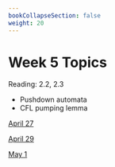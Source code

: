 ```yaml
---
bookCollapseSection: false
weight: 20
---
```


# Week 5 Topics
Reading: 2.2, 2.3
- Pushdown automata
- CFL pumping lemma

[April 27](https://drive.google.com/open?id=1aQ6YmcZO9ShRDaOhHxmHmUY0qmqEaHt1)

[April 29](https://drive.google.com/open?id=1nQtfONZb_1P_5sZqdO5WWAvuBFlGBte]G)

[May 1](https://drive.google.com/open?id=1GabRJq5DhTfMBjO2VGUitcPvfgWbx8Zl)